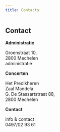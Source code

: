 ```yaml
---
title: Contacts
---
```


## Contact

**Administratie**

Groenstraat 10,  
2800 Mechelen  
administratie

**Concerten**

Het Predikheren  
Zaal Mandela  
G. De Stassartstraat 88,  
2800 Mechelen

**Contact**

info & contact  
0497/02 93 61
